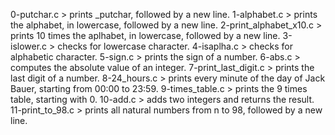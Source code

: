 0-putchar.c > prints _putchar, followed by a new line.
1-alphabet.c > prints the alphabet, in lowercase, followed by a new line.
2-print_alphabet_x10.c > prints 10 times the aplhabet, in lowercase, followed by a new line.
3-islower.c > checks for lowercase character.
4-isaplha.c > checks for alphabetic character.
5-sign.c > prints the sign of a number.
6-abs.c > computes the absolute value of an integer.
7-print_last_digit.c > prints the last digit of a number.
8-24_hours.c > prints every minute of the day of Jack Bauer, starting from 00:00 to 23:59.
9-times_table.c > prints the 9 times table, starting with 0.
10-add.c > adds two integers and returns the result.
11-print_to_98.c > prints all natural numbers from n to 98, followed by a new line.
